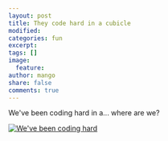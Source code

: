 ```yaml
---
layout: post
title: They code hard in a cubicle
modified: 
categories: fun
excerpt: 
tags: []
image:
  feature:
author: mango
share: false
comments: true
---
```

We've been coding hard in a... where are we?

[![We've been coding hard](http://img.youtube.com/vi/b-Cr0EWwaTk/0.jpg)](http://www.youtube.com/watch?v=b-Cr0EWwaTk)